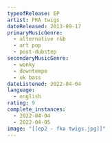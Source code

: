 ```yaml
---
typeofRelease: EP
artist: FKA twigs
dateReleased: 2013-09-17
primaryMusicGenre:
  - alternative r&b
  - art pop
  - post-dubstep
secondaryMusicGenre:
  - wonky
  - downtempo
  - uk bass
dateListened: 2022-04-04
language:
  - english
rating: 9
complete_instances:
  - 2022-04-04
  - 2022-04-05
image: "[[ep2 - fka twigs.jpg]]"
---
```

